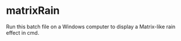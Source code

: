 # matrixRain

Run this batch file on a Windows computer to display a Matrix-like rain effect in cmd.
